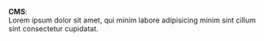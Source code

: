 **CMS**:  
Lorem ipsum dolor sit amet, qui minim labore adipisicing minim sint cillum sint consectetur cupidatat.  

